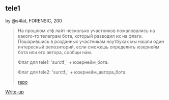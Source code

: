 ## tele1
by @s4lat, FORENSIC, 200

> На прошлом ктф лайт несколько участников пожаловались на какого-то телеграм бота, который разводил их на флаги.
Пошарившись в розданных участникам ноутбуках мы нашли один интересный репозиторий, если сможешь определить юзернейм бота или его автора, сообщи нам.
>
> Флаг для tele1: 'surctf_' + юзернейм_бота.
>
> Флаг для tele2: 'surctf_' + юзернейм_автора_бота.
>
> [repo](repo.zip)

[Write-up](WRITEUP.md)
